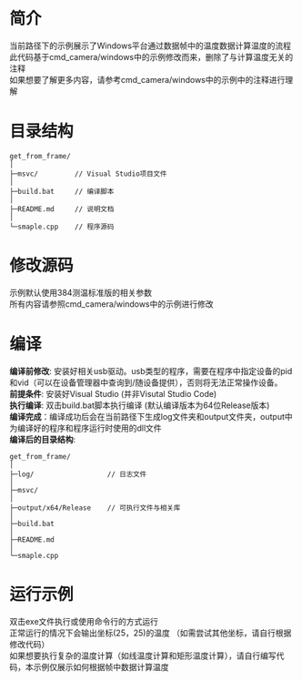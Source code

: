 # 简介  
当前路径下的示例展示了Windows平台通过数据帧中的温度数据计算温度的流程  
此代码基于cmd_camera/windows中的示例修改而来，删除了与计算温度无关的注释  
如果想要了解更多内容，请参考cmd_camera/windows中的示例中的注释进行理解  

# 目录结构
```
get_from_frame/
│
├─msvc/         // Visual Studio项目文件
│
├─build.bat     // 编译脚本
│
├─README.md     // 说明文档
│
└─smaple.cpp    // 程序源码
```

# 修改源码
示例默认使用384测温标准版的相关参数  
所有内容请参照cmd_camera/windows中的示例进行修改  

# 编译
**编译前修改**: 安装好相关usb驱动。usb类型的程序，需要在程序中指定设备的pid和vid（可以在设备管理器中查询到/随设备提供），否则将无法正常操作设备。  
**前提条件**: 安装好Visual Studio (并非Visutal Studio Code)  
**执行编译**: 双击build.bat脚本执行编译 (默认编译版本为64位Release版本)  
**编译完成**：编译成功后会在当前路径下生成log文件夹和output文件夹，output中为编译好的程序和程序运行时使用的dll文件  
**编译后的目录结构**:  
```
get_from_frame/
│
├─log/                  // 日志文件
│
├─msvc/
│
├─output/x64/Release    // 可执行文件与相关库
│
├─build.bat
│
├─README.md
│
└─smaple.cpp
```

# 运行示例
双击exe文件执行或使用命令行的方式运行  
正常运行的情况下会输出坐标(25，25)的温度 （如需尝试其他坐标，请自行根据修改代码）  
如果想要执行复杂的温度计算（如线温度计算和矩形温度计算），请自行编写代码，本示例仅展示如何根据帧中数据计算温度